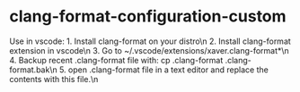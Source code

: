 # clang-format-configuration-custom

Use in vscode:
    1. Install clang-format on your distro\n
    2. Install clang-format extension in vscode\n
    3. Go to ~/.vscode/extensions/xaver.clang-format*\n
    4. Backup recent .clang-format file with: cp .clang-format .clang-format.bak\n
    5. open .clang-format file in a text editor and replace the contents with this file.\n
